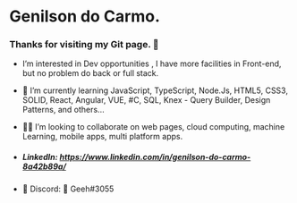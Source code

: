 # Genilson do Carmo.

### Thanks for visiting my Git page. 🤠



- I’m interested in Dev opportunities , I have more facilities in Front-end, but no problem do back or full stack.

- 🧐 I’m currently learning  JavaScript, TypeScript, Node.Js, HTML5, CSS3, SOLID, React, Angular, VUE, #C, SQL, Knex - Query Builder, Design Patterns, and others... 

- 🐱‍💻 I’m looking to collaborate on web pages, cloud computing, machine Learning, mobile apps, multi platform apps.

- ##### LinkedIn: https://www.linkedin.com/in/genilson-do-carmo-8a42b89a/

- 👾  Discord: 👑 Geeh#3055

